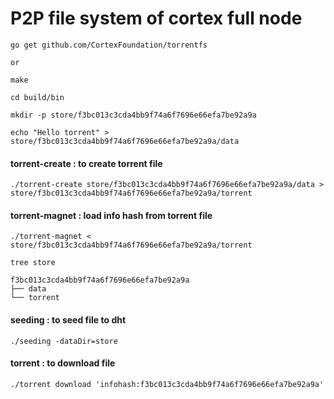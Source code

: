 # P2P file system of cortex full node
```
go get github.com/CortexFoundation/torrentfs

or

make
```
```cd build/bin```

```mkdir -p store/f3bc013c3cda4bb9f74a6f7696e66efa7be92a9a```

```echo "Hello torrent" > store/f3bc013c3cda4bb9f74a6f7696e66efa7be92a9a/data ```

#### torrent-create : to create torrent file
```./torrent-create store/f3bc013c3cda4bb9f74a6f7696e66efa7be92a9a/data > store/f3bc013c3cda4bb9f74a6f7696e66efa7be92a9a/torrent```
#### torrent-magnet : load info hash from torrent file
```./torrent-magnet < store/f3bc013c3cda4bb9f74a6f7696e66efa7be92a9a/torrent```

```
tree store

f3bc013c3cda4bb9f74a6f7696e66efa7be92a9a
├── data
└── torrent
```
#### seeding : to seed file to dht
```./seeding -dataDir=store```
#### torrent : to download file
```./torrent download 'infohash:f3bc013c3cda4bb9f74a6f7696e66efa7be92a9a' ```
